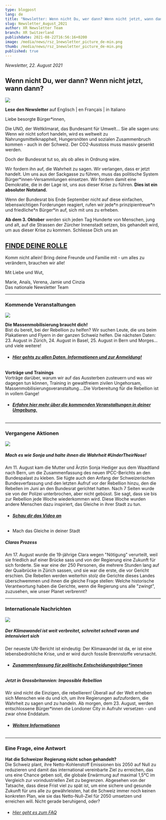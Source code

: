 ```yaml
---
type: blogpost
lang: de
title: "Newsletter: Wenn nicht Du, wer dann? Wenn nicht jetzt, wann dann?"
slug: Newsletter_August_2021
author: XR Newsletter Team
branch: XR Switzerland
publishdate: 2021-08-22T16:56:16+0200
image: /media/news/rsz_1newsletter_picture_de-min.png
thumb: /media/news/rsz_1newsletter_picture_de-min.png
published: true
---
```

*Newsletter, 22. August 2021*

## **Wenn nicht Du, wer dann? Wenn nicht jetzt, wann dann?**

![](/media/rsz_1newsletter_picture_de-min.png)

**Lese den Newsletter** auf Englisch | en Français | in Italiano

Liebe besorgte Bürger*innen,

Die UNO, der Weltklimarat, das Bundesamt für Umwelt... Sie alle sagen uns: Wenn wir nicht sofort handeln, wird es weltweit zu Nahrungsmittelknappheit, Hungersnöten und sozialen Zusammenbruch kommen - auch in der Schweiz. Der CO2-Ausstoss muss massiv gesenkt werden.

Doch der Bundesrat tut so, als ob alles in Ordnung wäre. 

Wir fordern ihn auf, die Wahrheit zu sagen. Wir verlangen, dass er jetzt handelt. Um uns aus der Sackgasse zu führen, muss das politische System Bürger*innen-Versammlungen einsetzen. Wir fordern damit eine Demokratie, die in der Lage ist, uns aus dieser Krise zu führen. **Dies ist ein absoluter Notstand.**

Wenn der Bundesrat bis Ende September nicht auf diese einfachen, lebenswichtigen Forderungen reagiert, rufen wir jede\*n prinzipientreue\*n und friedliche\*n Bürger\*in auf, sich mit uns zu erheben.

**Ab dem 3. Oktober** werden sich jeden Tag Hunderte von Menschen, jung und alt, auf die Strassen der Zürcher Innenstadt setzen, bis gehandelt wird, um aus dieser Krise zu kommen. Schliesse Dich uns an

## **[FINDE DEINE ROLLE](https://actionnetwork.org/forms/sign-up-for-the-rebellion-de)**

Komm nicht allein! Bring deine Freunde und Familie mit - um alles zu verändern, brauchen wir alle! 

Mit Liebe und Wut,

Marie, Anaïs, Verena, Jamie und Cinzia\
Das nationale Newsletter Team

- - -

### **Kommende Veranstaltungen**

![](/media/rsz_1tour_de_suisse_de.png)

**Die Massenmobilisierung braucht dich!** \
Bist du bereit, bei der Rebellion zu helfen? Wir suchen Leute, die uns beim Plakatieren und Flyern in der ganzen Schweiz helfen. Die nächsten Daten: 23. August in Zürich, 24. August in Basel, 25. August in Bern und Morges... und viele weitere! 

* ###### **[Hier gehts zu allen Daten, Informationen und zur Anmeldung!](<* [](https://www.xrebellion.ch/act/events/20210817-tour-de-suisse/)Hier gehts zu allen Daten, Informationen und zur Anmeldung>)**

**Vorträge und Trainings**\
Vorträge darüber, warum wir auf das Aussterben zusteuern und was wir dagegen tun können, Training in gewaltfreiem zivilen Ungehorsam, Massenmobilisierungsveranstaltung....Die Vorbereitung für die Rebellion ist in vollem Gange! 

* ###### **[Erfahre hier mehr über die kommenden Veranstaltungen in deiner Umgebung.](https://www.xrebellion.ch/act/events/)**

- - -

### **Vergangene Aktionen**

![](/media/rsz_1dscf9623-min-min.png)

##### **Mach es wie Sonja und halte ihnen die Wahrheit #UnderTheirNose!**

Am 11. August kam die Mutter und Ärztin Sonja Hediger aus dem Waadtland nach Bern, um die Zusammenfassung des neuen IPCC-Berichts an den Bundespalast zu kleben. Sie fügte auch den Anfang der Schweizerischen Bundesverfassung und den letzten Aufruf vor der Rebellion hinzu, den die Rebellen im Juni an den Bundesrat gerichtet hatten. Nach 7 Seiten wurde sie von der Polizei unterbrochen, aber nicht gebüsst. Sie sagt, dass sie bis zur Rebellion jede Woche wiederkommen wird. Diese Woche wurden andere Menschen dazu inspiriert, das Gleiche in ihrer Stadt zu tun. 

* ###### **[Schau dir das Video an](https://www.facebook.com/XRSwitzerland/videos/173493621516933)**
* Mach das Gleiche in deiner Stadt

##### **Claras Prozess**

Am 17. August wurde die 19-jährige Clara wegen "Nötigung" verurteilt, weil sie friedlich auf einer Brücke sass und von der Regierung eine Zukunft für sich forderte. Sie war eine der 250 Personen, die mehrere Stunden lang auf der Quaibrücke in Zürich sassen, und sie war die erste, die vor Gericht erschien. Die Rebellen werden weiterhin stolz die Gerichte dieses Landes überschwemmen und ihnen die gleiche Frage stellen: Welche historische Verantwortung haben die Gerichte, wenn die Regierung uns alle "zwingt", zuzusehen, wie unser Planet verbrennt?

- - -

### **Internationale Nachrichten**

![](/media/rsz_impossible_rebellion.png)

##### **Der Klimawandel ist weit verbreitet, schreitet schnell voran und intensiviert sich**

Der neueste UN-Bericht ist eindeutig: Der Klimawandel ist da, er ist eine lebensbedrohliche Krise, und er wird durch fossile Brennstoffe verursacht.

* ###### **[Zusammenfassung für politische Entscheidungsträger*innen](<* https://www.ipcc.ch/report/ar6/wg1/downloads/report/IPCC_AR6_WGI_SPM.pdf>)**

##### **Jetzt in Grossbritannien: Impossible Rebellion**

Wir sind nicht die Einzigen, die rebellieren! Überall auf der Welt erheben sich Menschen wie du und ich, um ihre Regierungen aufzufordern, die Wahrheit zu sagen und zu handeln. Ab morgen, dem 23. August, werden entschlossene Bürger*innen die Londoner City in Aufruhr versetzen - und zwar ohne Enddatum. 

* ###### **[Weitere Informationen](https://extinctionrebellion.uk/next-uk-rebellion/)**

- - -

### **Eine Frage, eine Antwort**

**Hat die Schweizer Regierung nicht schon gehandelt?**\
Die Schweiz plant, ihre Netto-Kohlenstoff Emissionen bis 2050 auf Null zu reduzieren und damit das international vereinbarte Ziel zu erreichen, das uns eine Chance geben soll, die globale Erwärmung auf maximal 1,5°C im Vergleich zur vorindustriellen Zeit zu begrenzen. Abgesehen von der Tatsache, dass diese Frist viel zu spät ist, um eine sichere und gesunde Zukunft für uns alle zu gewährleisten, hat die Schweiz immer noch keinen konkreten Plan, wie sie das Netto-Null-Ziel für 2050 umsetzen und erreichen will. Nicht gerade beruhigend, oder?

* ###### [Hier geht es zum FAQ](https://www.xrebellion.ch/about/faq/)